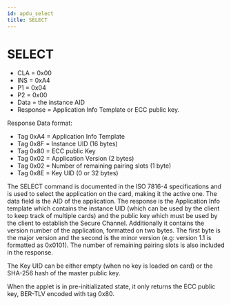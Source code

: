```yaml
---
id: apdu_select
title: SELECT
---
```


# SELECT

* CLA = 0x00
* INS = 0xA4
* P1 = 0x04
* P2 = 0x00
* Data = the instance AID
* Response = Application Info Template or ECC public key.

Response Data format:
- Tag 0xA4 = Application Info Template
 - Tag 0x8F = Instance UID (16 bytes)
 - Tag 0x80 = ECC public Key
 - Tag 0x02 = Application Version (2 bytes)
 - Tag 0x02 = Number of remaining pairing slots (1 byte)
 - Tag 0x8E = Key UID (0 or 32 bytes)

The SELECT command is documented in the ISO 7816-4 specifications and is used to select the application on the card, making it the active one. The data field is the AID of the application. The response is the Application Info template which contains the instance UID (which can be used by the client to keep track of multiple cards) and the public key which must be used by the client to establish the Secure Channel. Additionally it contains the version number of the application, formatted on two bytes. The first byte is the major version and the second is the minor version (e.g: version 1.1 is formatted as 0x0101). The number of remaining pairing slots is also included in the response.

The Key UID can be either empty (when no key is loaded on card) or the SHA-256 hash of the master public key.

When the applet is in pre-initializated state, it only returns the ECC public key, BER-TLV encoded with tag 0x80.
